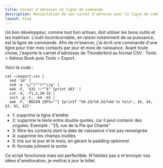 ```yaml
---
title: Carnet d'adresses et ligne de commande
description: Manipulation de son carnet d'adresse avec la ligne de commande
layout: blog
---
```

Un bon développeur, comme tout bon artisan, doit utiliser les bons outils et les maitriser. L'outil
incontournable, en raison notamment de sa puissance, est la ligne de commande. Afin de m'exercer,
j'ai écrit une commande d'une ligne pour trier mes contacts par jour et mois de naissance. Avant
toute chose, j'exporte le carnet d'adresses de Thunderbird au format CSV : Tools > Adress Book
puis Tools > Export.

Voici le code :

```
cat ~/export.csv | 
  sed '1d' | 
  sed -e 's/"[^"]*"//g' | 
  awk -F, '$31 !~"^$" {print $0}' | 
  cut -d, -f1,2,30-32 | 
  sort -g -t, -k4 -k5 | 
  awk -F, 'BEGIN {OFS=""} {printf "%0.2d/%0.2d/%4d %s %s\n", $5, $4, $3, $1, $2}'
```

-   1: supprime la ligne d'entête
-   2: supprime le texte entre double quotes, car il peut contenir des virgules. Exemple : "25, rue
    de la Pie qui Chante"
-   3: filtre les contacts dont la date de naissance n'est pas renseignée
-   4: supprime les champs inutiles
-   5: trie sur le jour et le mois, en gérant le padding optionnel
-   6: formate joliment la sortie

Ce script fonctionne mais est perfectible. N'hésitez pas à m'envoyer vos idées d'amélioration, je
mettrai à jour le billet.
